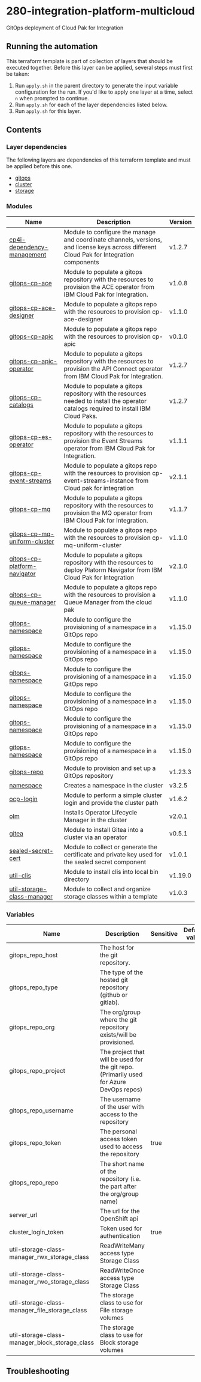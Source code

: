 # 280-integration-platform-multicloud

GitOps deployment of Cloud Pak for Integration

## Running the automation

This terraform template is part of collection of layers that should be executed together. Before this layer
can be applied, several steps must first be taken:

1. Run `apply.sh` in the parent directory to generate the input variable configuration for the run. If you'd like to apply one layer at a time, select `n` when prompted to continue.
2. Run `apply.sh` for each of the layer dependencies listed below.
3. Run `apply.sh` for this layer.

## Contents

### Layer dependencies


The following layers are dependencies of this terraform template and must be applied before this one.
- [gitops](../200-openshift-gitops)
- [cluster](../105-ibm-vpc-openshift)
- [storage](../210-ibm-odf-storage)

### Modules

| Name | Description | Version |
|------|-------------|---------|
| [cp4i-dependency-management](https://github.com/cloud-native-toolkit/terraform-cp4i-dependency-management) | Module to configure the manage and coordinate channels, versions, and license keys across different Cloud Pak for Integration components | v1.2.7 |
| [gitops-cp-ace](https://github.com/cloud-native-toolkit/terraform-gitops-cp-app-connect) | Module to populate a gitops repository with the resources to provision the ACE operator from IBM Cloud Pak for Integration. | v1.0.8 |
| [gitops-cp-ace-designer](https://github.com/cloud-native-toolkit/terraform-gitops-cp-ace-designer) | Module to populate a gitops repo with the resources to provision cp-ace-designer | v1.1.0 |
| [gitops-cp-apic](https://github.com/cloud-native-toolkit/terraform-gitops-cp-apic) | Module to populate a gitops repo with the resources to provision cp-apic | v0.1.0 |
| [gitops-cp-apic-operator](https://github.com/cloud-native-toolkit/terraform-gitops-cp-apic-operator) | Module to populate a gitops repository with the resources to provision the API Connect operator from IBM Cloud Pak for Integration. | v1.2.7 |
| [gitops-cp-catalogs](https://github.com/cloud-native-toolkit/terraform-gitops-cp-catalogs) | Module to populate a gitops repository with the resources needed to install the operator catalogs required to install IBM Cloud Paks. | v1.2.7 |
| [gitops-cp-es-operator](https://github.com/cloud-native-toolkit/terraform-gitops-cp-es-operator) | Module to populate a gitops repository with the resources to provision the Event Streams operator from IBM Cloud Pak for Integration. | v1.1.1 |
| [gitops-cp-event-streams](https://github.com/cloud-native-toolkit/terraform-gitops-cp-event-streams) | Module to populate a gitops repo with the resources to provision cp-event-streams-instance from Cloud pak for integration | v2.1.1 |
| [gitops-cp-mq](https://github.com/cloud-native-toolkit/terraform-gitops-cp-mq) | Module to populate a gitops repository with the resources to provision the MQ operator from IBM Cloud Pak for Integration. | v1.1.7 |
| [gitops-cp-mq-uniform-cluster](https://github.com/cloud-native-toolkit/terraform-gitops-cp-mq-uniform-cluster) | Module to populate a gitops repo with the resources to provision cp-mq-uniform-cluster | v1.1.0 |
| [gitops-cp-platform-navigator](https://github.com/cloud-native-toolkit/terraform-gitops-cp-platform-navigator) | Module to populate a gitops repository with the resources to deploy Platorm Navigator from IBM Cloud Pak for Integration | v2.1.0 |
| [gitops-cp-queue-manager](https://github.com/cloud-native-toolkit/terraform-gitops-cp-queue-manager) | Module to populate a gitops repo with the resources to provision a Queue Manager from the cloud pak | v1.1.0 |
| [gitops-namespace](https://github.com/cloud-native-toolkit/terraform-gitops-namespace) | Module to configure the provisioning of a namespace in a GitOps repo | v1.15.0 |
| [gitops-namespace](https://github.com/cloud-native-toolkit/terraform-gitops-namespace) | Module to configure the provisioning of a namespace in a GitOps repo | v1.15.0 |
| [gitops-namespace](https://github.com/cloud-native-toolkit/terraform-gitops-namespace) | Module to configure the provisioning of a namespace in a GitOps repo | v1.15.0 |
| [gitops-namespace](https://github.com/cloud-native-toolkit/terraform-gitops-namespace) | Module to configure the provisioning of a namespace in a GitOps repo | v1.15.0 |
| [gitops-namespace](https://github.com/cloud-native-toolkit/terraform-gitops-namespace) | Module to configure the provisioning of a namespace in a GitOps repo | v1.15.0 |
| [gitops-namespace](https://github.com/cloud-native-toolkit/terraform-gitops-namespace) | Module to configure the provisioning of a namespace in a GitOps repo | v1.15.0 |
| [gitops-repo](https://github.com/cloud-native-toolkit/terraform-tools-gitops) | Module to provision and set up a GitOps repository | v1.23.3 |
| [namespace](https://github.com/cloud-native-toolkit/terraform-k8s-namespace) | Creates a namespace in the cluster | v3.2.5 |
| [ocp-login](https://github.com/cloud-native-toolkit/terraform-ocp-login) | Module to perform a simple cluster login and provide the cluster path | v1.6.2 |
| [olm](https://github.com/cloud-native-toolkit/terraform-k8s-olm) | Installs Operator Lifecycle Manager in the cluster | v2.0.1 |
| [gitea](https://github.com/cloud-native-toolkit/terraform-tools-gitea) | Module to install Gitea into a cluster via an operator | v0.5.1 |
| [sealed-secret-cert](https://github.com/cloud-native-toolkit/terraform-util-sealed-secret-cert) | Module to collect or generate the certificate and private key used for the sealed secret component | v1.0.1 |
| [util-clis](https://github.com/cloud-native-toolkit/terraform-util-clis) | Module to install clis into local bin directory | v1.19.0 |
| [util-storage-class-manager](https://github.com/cloud-native-toolkit/terraform-util-storage-class-manager) | Module to collect and organize storage classes within a template | v1.0.3 |

### Variables

| Name | Description | Sensitive | Default value |
|------|-------------|-----------|---------------|
| gitops_repo_host | The host for the git repository. |  |  |
| gitops_repo_type | The type of the hosted git repository (github or gitlab). |  |  |
| gitops_repo_org | The org/group where the git repository exists/will be provisioned. |  |  |
| gitops_repo_project | The project that will be used for the git repo. (Primarily used for Azure DevOps repos) |  |  |
| gitops_repo_username | The username of the user with access to the repository |  |  |
| gitops_repo_token | The personal access token used to access the repository | true |  |
| gitops_repo_repo | The short name of the repository (i.e. the part after the org/group name) |  |  |
| server_url | The url for the OpenShift api |  |  |
| cluster_login_token | Token used for authentication | true |  |
| util-storage-class-manager_rwx_storage_class | ReadWriteMany access type Storage Class |  |  |
| util-storage-class-manager_rwo_storage_class | ReadWriteOnce access type Storage Class |  |  |
| util-storage-class-manager_file_storage_class | The storage class to use for File storage volumes |  |  |
| util-storage-class-manager_block_storage_class | The storage class to use for Block storage volumes |  |  |

## Troubleshooting

